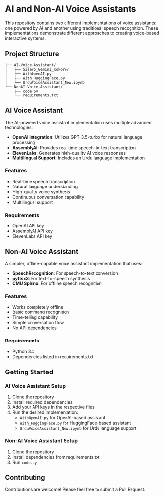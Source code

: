 ﻿# AI and Non-AI Voice Assistants

This repository contains two different implementations of voice assistants: one powered by AI and another using traditional speech recognition. These implementations demonstrate different approaches to creating voice-based interactive systems.

## Project Structure

```
├── AI-Voice-Assistant/
│   ├── Silero_Gemini_Kokoro/
│   ├── WithOpenAI.py
│   ├── With_HuggingFace.py
│   └── UrduVoiceAssistant_New.ipynb
└── NonAI-Voice-Assistant/
    ├── code.py
    └── requirements.txt
```

## AI Voice Assistant

The AI-powered voice assistant implementation uses multiple advanced technologies:

- **OpenAI Integration**: Utilizes GPT-3.5-turbo for natural language processing
- **AssemblyAI**: Provides real-time speech-to-text transcription
- **ElevenLabs**: Generates high-quality AI voice responses
- **Multilingual Support**: Includes an Urdu language implementation

### Features
- Real-time speech transcription
- Natural language understanding
- High-quality voice synthesis
- Continuous conversation capability
- Multilingual support

### Requirements
- OpenAI API key
- AssemblyAI API key
- ElevenLabs API key

## Non-AI Voice Assistant

A simpler, offline-capable voice assistant implementation that uses:

- **SpeechRecognition**: For speech-to-text conversion
- **pyttsx3**: For text-to-speech synthesis
- **CMU Sphinx**: For offline speech recognition

### Features
- Works completely offline
- Basic command recognition
- Time-telling capability
- Simple conversation flow
- No API dependencies

### Requirements
- Python 3.x
- Dependencies listed in requirements.txt

## Getting Started

### AI Voice Assistant Setup
1. Clone the repository
2. Install required dependencies
3. Add your API keys in the respective files
4. Run the desired implementation:
   - `WithOpenAI.py` for OpenAI-based assistant
   - `With_HuggingFace.py` for HuggingFace-based assistant
   - `UrduVoiceAssistant_New.ipynb` for Urdu language support

### Non-AI Voice Assistant Setup
1. Clone the repository
2. Install dependencies from requirements.txt
3. Run `code.py`

## Contributing

Contributions are welcome! Please feel free to submit a Pull Request.
